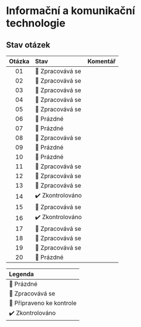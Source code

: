 # Informační a komunikační technologie

## Stav otázek
| Otázka | Stav                             | Komentář |
| :----: | :------------------------------- | :------- |
| 01     | :construction: Zpracovává se     |          |
| 02     | :construction: Zpracovává se     |          |
| 03     | :construction: Zpracovává se     |          |
| 04     | :construction: Zpracovává se     |          |
| 05     | :construction: Zpracovává se     |          |
| 06     | :black_square_button: Prázdné    |          |
| 07     | :black_square_button: Prázdné    |          |
| 08     | :construction: Zpracovává se     |          |
| 09     | :black_square_button: Prázdné    |          |
| 10     | :black_square_button: Prázdné    |          |
| 11     | :construction: Zpracovává se     |          |
| 12     | :construction: Zpracovává se     |          |
| 13     | :construction: Zpracovává se     |          |
| 14     | :heavy_check_mark: Zkontrolováno |          |
| 15     | :construction: Zpracovává se     |          |
| 16     | :heavy_check_mark: Zkontrolováno |          |
| 17     | :construction: Zpracovává se     |          |
| 18     | :construction: Zpracovává se     |          |
| 19     | :construction: Zpracovává se     |          |
| 20     | :black_square_button: Prázdné    |          |

| Legenda                          |
| :------------------------------- |
| :black_square_button: Prázdné    |
| :construction: Zpracovává se     |
| :pushpin: Připraveno ke kontrole |
| :heavy_check_mark: Zkontrolováno |
